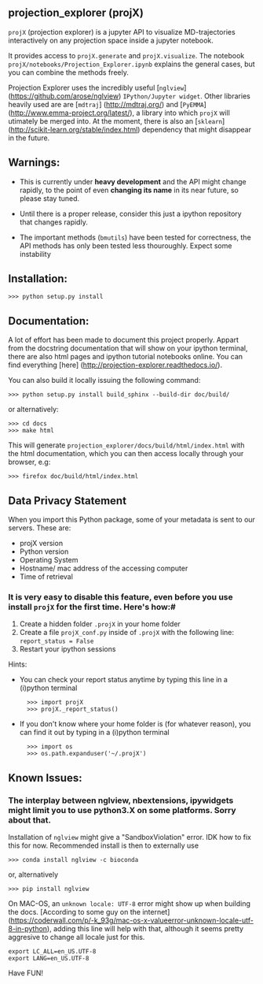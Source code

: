 ## projection_explorer (projX)

`projX` (projection explorer) is a jupyter API to visualize MD-trajectories interactively on any projection space inside a jupyter notebook.

It provides access to `projX.generate` and `projX.visualize`. The notebook `projX/notebooks/Projection_Explorer.ipynb` explains the general cases, but you can combine the methods freely.

Projection Explorer uses the incredibly useful  [``nglview``] (https://github.com/arose/nglview) `IPython/Jupyter widget`.
Other libraries heavily used are are [`mdtraj`] (http://mdtraj.org/) and [`PyEMMA`] (http://www.emma-project.org/latest/), a library into which `projX` will utimately be merged into. At the moment, there is also an [`sklearn`] (http://scikit-learn.org/stable/index.html)  dependency that might disappear in the future.

## Warnings:
* This is currently under **heavy development** and the API might change rapidly, to the point 
of even **changing its name** in its near future, so please stay tuned.

* Until there is a proper release, consider this just a ipython repository that changes
  rapidly.

* The important methods (`bmutils`) have been tested for correctness, 
the API methods has only been tested less thouroughly. Expect some instability
 

## Installation:
    
    >>> python setup.py install
    
## Documentation:
A lot of effort has been made to document this project properly. Appart from the docstring documentation that will show on
your ipython terminal, there are also html pages and ipython tutorial notebooks online. 
You can find everything [here] (http://projection-explorer.readthedocs.io/).

You can also build it locally issuing the following command:

    >>> python setup.py install build_sphinx --build-dir doc/build/
    
or alternatively:

    >>> cd docs
    >>> make html

This will generate `projection_explorer/docs/build/html/index.html` with the html documentation, which you can then access locally through 
your browser, e.g:

    >>> firefox doc/build/html/index.html


## Data Privacy Statement 

When you import this Python package, some of your metadata is sent to our servers. These are:

* projX version
* Python version
* Operating System
* Hostname/ mac address of the accessing computer
* Time of retrieval

### It is very easy to disable this feature, even before you use install `projX` for the first time. Here's how:#

 1. Create a hidden folder `.projX` in your home folder 
 2. Create a file `projX_conf.py` inside of `.projX` with the following line:
    `report_status = False`        
 3. Restart your ipython sessions
 
Hints:

* You can check your report status anytime by typing this line in a (i)python terminal

        >>> import projX
        >>> projX._report_status()
    
* If you don't know where your home folder is (for whatever reason), you can find it out by typing in a (i)python terminal
    
        >>> import os
        >>> os.path.expanduser('~/.projX')

## Known Issues:
 
### The interplay between nglview, nbextensions, ipywidgets might limit you to use python3.X on some platforms. Sorry about that.

Installation of `nglview` might give a "SandboxViolation" error. IDK how to 
 fix this for now. Recommended install is then to externally use 
    
    >>> conda install nglview -c bioconda

or, alternatively
  
    >>> pip install nglview
    
On MAC-OS, an `unknown locale: UTF-8` error might show up when building the docs. [According 
to some guy on the internet] (https://coderwall.com/p/-k_93g/mac-os-x-valueerror-unknown-locale-utf-8-in-python), adding this line will help with that, although it seems pretty aggresive
to change all locale just for this.

    export LC_ALL=en_US.UTF-8
    export LANG=en_US.UTF-8
 
Have FUN!
